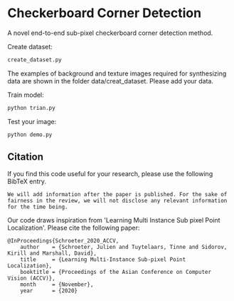 # Checkerboard Corner  Detection
A novel end-to-end sub-pixel checkerboard corner detection method.

Create dataset:

```python
create_dataset.py
```

The examples of background and texture images required for synthesizing data are shown in the folder data/creat_dataset. Please add your data.

Train model:

```python
python trian.py
```
Test your image:

```python
python demo.py
```



## Citation

If you find this code useful for your research, please use the following BibTeX entry.

```
We will add information after the paper is published. For the sake of fairness in the review, we will not disclose any relevant information for the time being.
```

Our code draws inspiration from 'Learning Multi Instance Sub pixel Point Localization'. Please cite the following paper:

```
@InProceedings{Schroeter_2020_ACCV,
    author    = {Schroeter, Julien and Tuytelaars, Tinne and Sidorov, Kirill and Marshall, David},
    title     = {Learning Multi-Instance Sub-pixel Point Localization},
    booktitle = {Proceedings of the Asian Conference on Computer Vision (ACCV)},
    month     = {November},
    year      = {2020}
```

